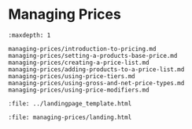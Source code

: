 # Managing Prices

```{toctree}
:maxdepth: 1

managing-prices/introduction-to-pricing.md
managing-prices/setting-a-products-base-price.md
managing-prices/creating-a-price-list.md
managing-prices/adding-products-to-a-price-list.md
managing-prices/using-price-tiers.md
managing-prices/using-gross-and-net-price-types.md
managing-prices/using-price-modifiers.md
```

```{raw} html
:file: ../landingpage_template.html
```

```{raw} html
:file: managing-prices/landing.html
```
